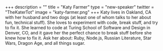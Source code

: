 +++
description = ""
title = "Katy Farmer"
type = "new-speaker"
twitter = "TheKaterTot"
image = "katy-farmer.png"
+++
Katy lives in Oakland, CA with her husband and two dogs (at least one of whom talks to her about fun, technical stuff). She loves to experiment with code, break stuff, and try to fix it. She learned to code at Turing School of Software and Design in Denver, CO, and it gave her the perfect chance to break stuff before she knew how to fix it. Ask her about: Ruby, Node.js, Russian Literature, Star Wars, Dragon Age, and all things sugar.